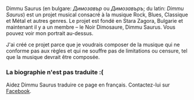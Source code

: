 Dimmu Saurus (en bulgare: *Димозавър* ou *Димозавъръ*; du latin: *Dimmu Saurus*) est un projet musical consacré à la musique Rock, Blues, Classique et Métal et autres genres. Le projet est fondé en Stara Zagora, Bulgarie et maintenant il y a un membre – le Noir Dimosaure, Dimmu Saurus. Vous pouvez voir mon portrait au-dessus.

J'ai créé ce projet parce que je voudrais composer de la musique qui ne conforme pas aux règles et qui ne souffre pas de limitations ou censure, tel que la musique devrait être composée.

### La biographie n'est pas traduite :(
Aidez Dimmu Saurus traduire ce page en français. Contactez-lui sur [Facebook](https://www.facebook.com/dimmusaurus/).
